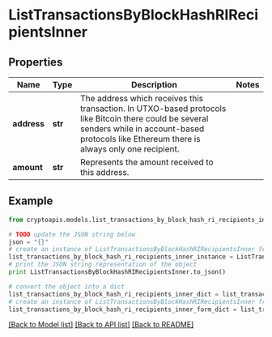 # ListTransactionsByBlockHashRIRecipientsInner


## Properties
Name | Type | Description | Notes
------------ | ------------- | ------------- | -------------
**address** | **str** | The address which receives this transaction. In UTXO-based protocols like Bitcoin there could be several senders while in account-based protocols like Ethereum there is always only one recipient. | 
**amount** | **str** | Represents the amount received to this address. | 

## Example

```python
from cryptoapis.models.list_transactions_by_block_hash_ri_recipients_inner import ListTransactionsByBlockHashRIRecipientsInner

# TODO update the JSON string below
json = "{}"
# create an instance of ListTransactionsByBlockHashRIRecipientsInner from a JSON string
list_transactions_by_block_hash_ri_recipients_inner_instance = ListTransactionsByBlockHashRIRecipientsInner.from_json(json)
# print the JSON string representation of the object
print ListTransactionsByBlockHashRIRecipientsInner.to_json()

# convert the object into a dict
list_transactions_by_block_hash_ri_recipients_inner_dict = list_transactions_by_block_hash_ri_recipients_inner_instance.to_dict()
# create an instance of ListTransactionsByBlockHashRIRecipientsInner from a dict
list_transactions_by_block_hash_ri_recipients_inner_form_dict = list_transactions_by_block_hash_ri_recipients_inner.from_dict(list_transactions_by_block_hash_ri_recipients_inner_dict)
```
[[Back to Model list]](../README.md#documentation-for-models) [[Back to API list]](../README.md#documentation-for-api-endpoints) [[Back to README]](../README.md)


